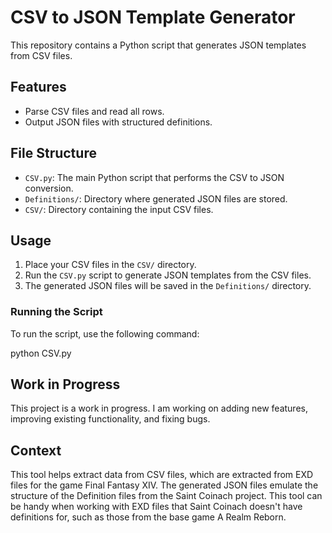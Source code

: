 # CSV to JSON Template Generator

This repository contains a Python script that generates JSON templates from CSV files. 

## Features

- Parse CSV files and read all rows.
- Output JSON files with structured definitions.

## File Structure

- `CSV.py`: The main Python script that performs the CSV to JSON conversion.
- `Definitions/`: Directory where generated JSON files are stored.
- `CSV/`: Directory containing the input CSV files.

## Usage

1. Place your CSV files in the `CSV/` directory.
2. Run the `CSV.py` script to generate JSON templates from the CSV files.
3. The generated JSON files will be saved in the `Definitions/` directory.

### Running the Script

To run the script, use the following command:

python CSV.py


## Work in Progress

This project is a work in progress. I am working on adding new features, improving existing functionality, and fixing bugs.

## Context

This tool helps extract data from CSV files, which are extracted from EXD files for the game Final Fantasy XIV. 
The generated JSON files emulate the structure of the Definition files from the Saint Coinach project. 
This tool can be handy when working with EXD files that Saint Coinach doesn't have definitions for, 
such as those from the base game A Realm Reborn.




